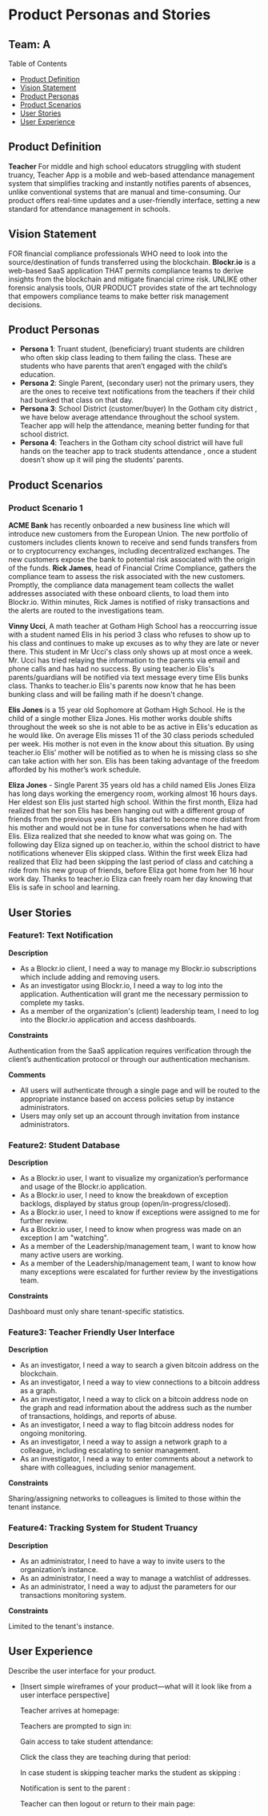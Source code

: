 # Product Personas and Stories

## Team: A

Table of Contents

- [Product Definition](#product-definition)
- [Vision Statement](#vision-statement)
- [Product Personas](#product-personas)
- [Product Scenarios](#product-scenarios)
- [User Stories](#user-stories)
- [User Experience](#user-experience)

## Product Definition

**Teacher** For middle and high school educators struggling with student truancy, Teacher App is a mobile and web-based attendance management system that simplifies tracking and instantly notifies parents of absences, unlike conventional systems that are manual and time-consuming. Our product offers real-time updates and a user-friendly interface, setting a new standard for attendance management in schools.

## Vision Statement

FOR financial compliance professionals WHO need to look into the source/destination of funds transferred using the blockchain. **Blockr.io** is a web-based SaaS application THAT permits compliance teams to derive insights from the blockchain and mitigate financial crime risk. UNLIKE other forensic analysis tools, OUR PRODUCT provides state of the art technology that empowers compliance teams to make better risk management decisions.

## Product Personas

- **Persona 1**: Truant student, (beneficiary) truant students are children who often skip class leading to them failing the class. These are students who have parents that aren’t engaged with the child’s education.
- **Persona 2**: Single Parent, (secondary user) not the primary users, they are the ones to receive text notifications from the teachers if their child had bunked that class on that day.
- **Persona 3**: School District (customer/buyer) In the Gotham city district , we have below average attendance throughout the school system. Teacher app will help the attendance, meaning better funding for that school district.
- **Persona 4**: Teachers in the Gotham city school district will have full hands on the teacher app to track students attendance , once a student doesn’t show up it will ping the students’ parents.

## Product Scenarios

### Product Scenario 1

**ACME Bank** has recently onboarded a new business line which will introduce new customers from the European Union. The new portfolio of customers includes clients known to receive and send funds transfers from or to cryptocurrency exchanges, including decentralized exchanges. The new customers expose the bank to potential risk associated with the origin of the funds. **Rick James**, head of Financial Crime Compliance, gathers the compliance team to assess the risk associated with the new customers. Promptly, the compliance data management team collects the wallet addresses associated with these onboard clients, to load them into Blockr.io. Within minutes, Rick James is notified of risky transactions and the alerts are routed to the investigations team.

**Vinny Ucci**, A math teacher at Gotham High School has a reoccurring issue with a student named Elis in his period 3 class who refuses to show up to his class and continues to make up excuses as to why they are late or never there. This student in Mr Ucci's class only shows up at most once a week. Mr. Ucci has tried relaying the information to the parents via email and phone calls and has had no success. By using teacher.io Elis's parents/guardians will be notified via text message every time Elis bunks class. Thanks to teacher.io Elis's parents now know that he has been bunking class and will be failing math if he doesn't change.


**Elis Jones** is a 15 year old Sophomore at Gotham High School. He is the child of a single mother Eliza Jones. His mother works double shifts throughout the week so she is not able to be as active in Elis's education as he would like. On average Elis misses 11 of the 30 class periods scheduled per week. His mother is not even in the know about this situation. By using teacher.io Elis’ mother will be notified as to when he is missing class so she can take action with her son. Elis has been taking advantage of the freedom afforded by his mother’s work schedule. 

**Eliza Jones** - Single Parent 35 years old has a child named Elis Jones Eliza has long days working the emergency room, working almost 16 hours days.   Her eldest son Elis just started high school. Within the first month, Eliza had realized that her son Elis has been hanging out with a different group of friends from the previous year. Elis has started to become more distant from his mother and would not be in tune for conversations when he had with Elis. Eliza realized that she needed to know what was going on. The following day Eliza signed up on teacher.io, within the school district to have notifications whenever Elis skipped class. Within the first week Eliza had realized that Eliz had been skipping the last period of class and catching a ride from his new group of friends, before Eliza got home from her 16 hour work day. Thanks to teacher.io Eliza can freely roam her day knowing that Elis is safe in school and learning. 

## User Stories

### Feature1: Text Notification

**Description**

- As a Blockr.io client, I need a way to manage my Blockr.io subscriptions which include adding and removing users.
- As an investigator using Blockr.io, I need a way to log into the application. Authentication will grant me the necessary permission to complete my tasks.
- As a member of the organization's (client) leadership team, I need to log into the Blockr.io application and access dashboards.

**Constraints**

Authentication from the SaaS application requires verification through the client’s authentication protocol or through our authentication mechanism.

**Comments**

- All users will authenticate through a single page and will be routed to the appropriate instance based on access policies setup by instance administrators.
- Users may only set up an account through invitation from instance administrators.

### Feature2: Student Database

**Description**

- As a Blockr.io user, I want to visualize my organization’s performance and usage of the Blockr.io application.
- As a Blockr.io user, I need to know the breakdown of exception backlogs, displayed by status group (open/in-progress/closed).
- As a Blockr.io user, I need to know if exceptions were assigned to me for further review.
- As a Blockr.io user, I need to know when progress was made on an exception I am "watching".
- As a member of the Leadership/management team, I want to know how many active users are working.
- As a member of the Leadership/management team, I want to know how many exceptions were escalated for further review by the investigations team.

**Constraints**

Dashboard must only share tenant-specific statistics.

### Feature3: Teacher Friendly User Interface

**Description**

- As an investigator, I need a way to search a given bitcoin address on the blockchain.
- As an investigator, I need a way to view connections to a bitcoin address as a graph.
- As an investigator, I need a way to click on a bitcoin address node on the graph and read information about the address such as the number of transactions, holdings, and reports of abuse.
- As an investigator, I need a way to flag bitcoin address nodes for ongoing monitoring.
- As an investigator, I need a way to assign a network graph to a colleague, including escalating to senior management.
- As an investigator, I need a way to enter comments about a network to share with colleagues, including senior management.

**Constraints**

Sharing/assigning networks to colleagues is limited to those within the tenant instance.

### Feature4: Tracking System for Student Truancy

**Description**

- As an administrator, I need to have a way to invite users to the organization’s instance.
- As an administrator, I need a way to manage a watchlist of addresses.
- As an administrator, I need a way to adjust the parameters for our transactions monitoring system.

**Constraints**

Limited to the tenant's instance.

## User Experience

Describe the user interface for your product.

- [Insert simple wireframes of your product—what will it look like from a user interface perspective]

  Teacher arrives at homepage: <insert picture here>

  Teachers are prompted to sign in: <insert picture here>

  Gain access to take student attendance: <insert picture here>

  Click the class they are teaching during that period: <insert picture here>

  In case student is skipping teacher marks the student as skipping : <insert picture here>

  Notification is sent to the parent : <insert picture here>

  Teacher can then logout or return to their main page: <insert picture here>
